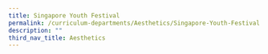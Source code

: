 ```yaml
---
title: Singapore Youth Festival
permalink: /curriculum-departments/Aesthetics/Singapore-Youth-Festival
description: ""
third_nav_title: Aesthetics
---
```

